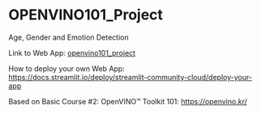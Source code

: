 # OPENVINO101_Project
Age, Gender and Emotion Detection

Link to Web App: [openvino101_project](https://irfanrizkiazmiopenvino101project.streamlit.app/)

How to deploy your own Web App: https://docs.streamlit.io/deploy/streamlit-community-cloud/deploy-your-app

Based on Basic Course #2: OpenVINO™ Toolkit 101: https://openvino.kr/
